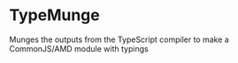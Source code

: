 # TypeMunge
Munges the outputs from the TypeScript compiler to make a CommonJS/AMD module with typings
